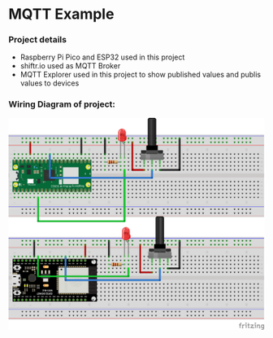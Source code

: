 # MQTT Example

### Project details
- Raspberry Pi Pico and ESP32 used in this project
- shiftr.io used as MQTT Broker
- MQTT Explorer used in this project to show published values and publis values to devices

### Wiring Diagram of project: 
![Wiring diagram of project](img/mqtt_project_bb.png)